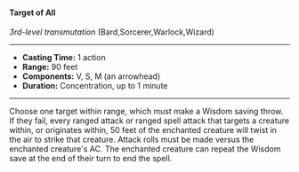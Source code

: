#### Target of All
*3rd-level transmutation* (Bard,Sorcerer,Warlock,Wizard)
___
- **Casting Time:** 1 action
- **Range:** 90 feet
- **Components:** V, S, M (an arrowhead)
- **Duration:** Concentration, up to 1 minute
---
Choose one target within range, which must make a
Wisdom saving throw. If they fail, every ranged
attack or ranged spell attack that targets a creature
within, or originates within, 50 feet of the
enchanted creature will twist in the air to strike that
creature. Attack rolls must be made versus the
enchanted creature's AC. The enchanted creature
can repeat the Wisdom save at the end of their turn
to end the spell.
